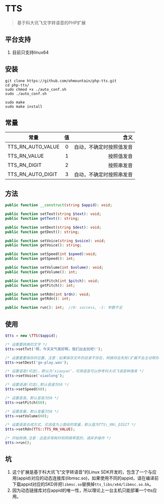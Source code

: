 # TTS
> 基于科大讯飞文字转语音的PHP扩展

## 平台支持
1. 目前只支持linux64

## 安装
```shell
git clone https://github.com/ohmountain/php-tts.git
cd php-tts/
sudo chmod +x ./auto_conf.sh
sudo ./auto_conf.sh

sudo make
sudo make install
```

## 常量
| 常量              |              值 | 含义                     |
| -------------     | :-------------: | -----:                   |
| TTS_RN_AUTO_VALUE |               0 | 自动，不确定时按照值发音 |
| TTS_RN_VALUE      |               1 | 按照值发音               |
| TTS_RN_DIGIT      |               2 | 按照串发音               |
| TTS_RN_AUTO_DIGIT |               3 | 自动，不确定时按照串发音 |


## 方法
```php
public function __construct(string $appid): void;

public function setText(string $text): void;
public function getText(): string;

public function setDest(string $dest): void;
public function getDest(): string;

public function setVoice(string $voice): void;
public function getVoice(): string;

public function setSpeed(int $speed):void;
public function getSpeed(): int;

public function setVolume(int $volume): void;
public function getVolume(): int;

public function setPitch(int $pitch): void;
public function getPitch(): int;

public function setRdn(int $rdn): void;
public function getRdn(): int;

public function run(): int;  //0: success, -1: 参数不足
```

## 使用
```php
$tts = new \TTS($appid);

/* 设置要转换的文字 */
$tts->setTxt('啊，今天天气真好啊，我们出去玩吧!');

/* 设置要要保存的位置，注意：如果保存文件的目录不存在，转换将会失败(扩展不会主动帮你创建目录) */
$tts->setDest('go-play.wav');

/* 设置语音(可选)，默认为‘xiaoyan’，可用语音可以参考科大讯飞语音种类库 */
$tts->setVoice('xiaolong');

/* 设置语速(可选),默认语速为50 */
$tts->setSpeed(60);

/* 设置音高，默认音高为50 */
$tts->setPitch(60);

/* 设置音量，默认音量万50 */
$tts->setVolume(60);

/* 设置语音合成方式，可选值为上面给的常量，默认值为TTS\_RN\_DIGIT */
$tts->setRdn(TTS::TTS_RN_VALUE);

/* 开始转换,注意：这是非常耗时和网络带宽的，请异步操作 */
$tts->run();
```
## 坑
1. 这个扩展是基于科大讯飞“文字转语音”的Linux SDK开发的，包含了一个与应用(appid)对应的动态连接库(libmsc.so)，如果使用不同的appid，请在编译前下载appid对应的SKD并把`libmsc.so`替换掉`tts_libs/x64/libmsc.so.bk`。
2. 因为动态链接库对应appid的唯一性，所以理论上一台主机只能部署一个tts应用。
